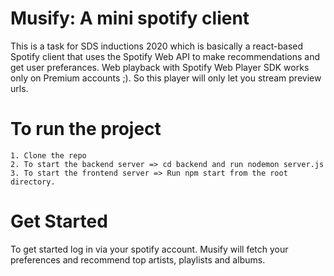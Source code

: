 # Musify: A mini spotify client

This is a task for SDS inductions 2020 which is basically a react-based Spotify client that uses the Spotify Web API to make recommendations and get user preferances. Web playback with Spotify Web Player SDK works only on Premium accounts ;). So this player will only let you stream preview urls.

# To run the project
``` 
1. Clone the repo
2. To start the backend server => cd backend and run nodemon server.js
3. To start the frontend server => Run npm start from the root directory.
```

# Get Started
To get started log in via your spotify account. Musify will fetch your preferences and recommend top artists, playlists and albums. 
